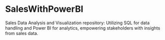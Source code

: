# SalesWithPowerBI
Sales Data Analysis and Visualization repository: Utilizing SQL for data handling and Power BI for analytics, empowering stakeholders with insights from sales data.
